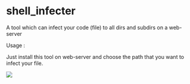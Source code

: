 # shell_infecter
A tool which can infect your code (file) to all dirs and subdirs on a web-server

Usage : 

Just install this tool on web-server and choose the path that you want to infect your file.

<img src="https://i.hizliresim.com/9lf9gn8.png" />

